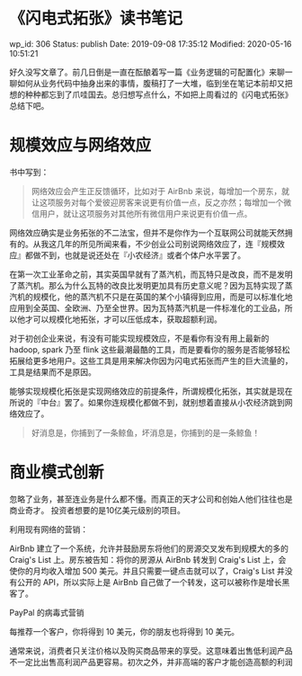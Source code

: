 # 《闪电式拓张》读书笔记


wp_id: 306
Status: publish
Date: 2019-09-08 17:35:12
Modified: 2020-05-16 10:51:21


好久没写文章了。前几日倒是一直在酝酿着写一篇《业务逻辑的可配置化》来聊一聊如何从业务代码中抽身出来的事情，腹稿打了一大堆，临到坐在笔记本前却又把想的种种都忘到了爪哇国去。总归想写点什么，不如把上周看过的《闪电式拓张》总结下吧。

# 规模效应与网络效应

书中写到：
> 网络效应会产生正反馈循环，比如对于 AirBnb 来说，每增加一个房东，就让这项服务对每个爱彼迎房客来说更有价值一点，反之亦然；每增加一个微信用户，就让这项服务对其他所有微信用户来说更有价值一点。

网络效应确实是业务拓张的不二法宝，但并不是你作为一个互联网公司就能天然拥有的。从我这几年的所见所闻来看，不少创业公司别说网络效应了，连『规模效应』都做不到，也就是说还处在『小农经济』或者个体户水平罢了。

在第一次工业革命之前，其实英国早就有了蒸汽机，而瓦特只是改良，而不是发明了蒸汽机。那么为什么瓦特的改良比发明更加具有历史意义呢？因为瓦特实现了蒸汽机的规模化，他的蒸汽机不只是在英国的某个小镇得到应用，而是可以标准化地应用到全英国、全欧洲、乃至全世界。因为瓦特蒸汽机是一件标准化的工业品，所以他才可以规模化地拓张，才可以压低成本，获取超额利润。

对于初创企业来说，有没有可能实现规模效应，不是看你有没有用上最新的 hadoop, spark 乃至 flink 这些最潮最酷的工具，而是要看你的服务是否能够轻松拓展给更多地用户。这些工具是用来解决你因为闪电式拓张而产生的巨大流量的，工具是结果而不是原因。

能够实现规模化拓张是实现网络效应的前提条件，所谓规模化拓张，其实就是现在所说的『中台』罢了。如果你连规模化都做不到，就别想着直接从小农经济跳到网络效应了。

> 好消息是，你捕到了一条鲸鱼，坏消息是，你捕到的是一条鲸鱼！

# 商业模式创新

忽略了业务，甚至连业务是什么都不懂。而真正的天才公司和创始人他们往往也是商业奇才。
投资者想要的是10亿美元级别的项目。

利用现有网络的营销：

AirBnb 建立了一个系统，允许并鼓励房东将他们的房源交叉发布到规模大的多的 Craig's List 上。房东被告知：将你的房源从 AirBnb 转发到 Craig's List 上，会使你的月均收入增加 500 美元。并且只需要一键点击就可以了，Craig's List 并没有公开的 API，所以实际上是 AirBnb 自己做了一个转发，这可以被称作是增长黑客了。

PayPal 的病毒式营销

每推荐一个客户，你将得到 10 美元，你的朋友也将得到 10 美元。

通常来说，消费者只关注价格以及购买商品带来的享受。这意味着出售低利润产品不一定比出售高利润产品更容易。初次之外，并非高端的客户才能创造高额的利润